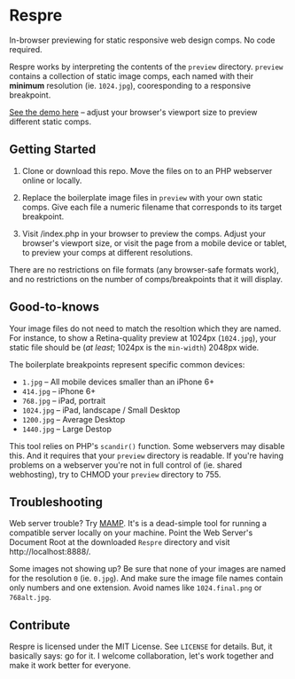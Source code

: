 # Respre

In-browser previewing for static responsive web design comps. No code required. 

Respre works by interpreting the contents of the `preview` directory. `preview` contains a collection of static image comps, each named with their **minimum** resolution (ie. `1024.jpg`), cooresponding to a responsive breakpoint. 

[See the demo here](http://respre.herokuapp.com/) – adjust your browser's viewport size to preview different static comps.

## Getting Started
1. Clone or download this repo. Move the files on to an PHP webserver online or locally. 

2. Replace the boilerplate image files in `preview` with your own static comps. Give each file a numeric filename that corresponds to its target breakpoint. 

3. Visit /index.php in your browser to preview the comps. Adjust your browser's viewport size, or visit the page from a mobile device or tablet, to preview your comps at different resolutions.

There are no restrictions on file formats (any browser-safe formats work), and no restrictions on the number of comps/breakpoints that it will display.

## Good-to-knows
Your image files do not need to match the resoltion which they are named. For instance, to show a Retina-quality preview at 1024px (`1024.jpg`), your static file should be (_at least_; 1024px is the `min-width`) 2048px wide.

The boilerplate breakpoints represent specific common devices: 
  - `1.jpg` – All mobile devices smaller than an iPhone 6+
  - `414.jpg` – iPhone 6+
  - `768.jpg` – iPad, portrait
  - `1024.jpg` – iPad, landscape / Small Desktop
  - `1200.jpg` – Average Desktop
  - `1440.jpg` – Large Destop

This tool relies on PHP's `scandir()` function. Some webservers may disable this. And it requires that your `preview` directory is readable. If you're having problems on a webserver you're not in full control of (ie. shared webhosting), try to CHMOD your `preview` directory to 755. 

## Troubleshooting
Web server trouble? Try [MAMP](http://mamp.info/). It's is a dead-simple tool for running a compatible server locally on your machine. Point the Web Server's Document Root at the downloaded `Respre` directory and visit http://localhost:8888/. 

Some images not showing up? Be sure that none of your images are named for the resolution `0` (ie. `0.jpg`). And make sure the image file names contain only numbers and one extension. Avoid names like `1024.final.png` or `768alt.jpg`. 

## Contribute
Respre is licensed under the MIT License. See `LICENSE` for details. But, it basically says: go for it. I welcome collaboration, let's work together and make it work better for everyone. 

